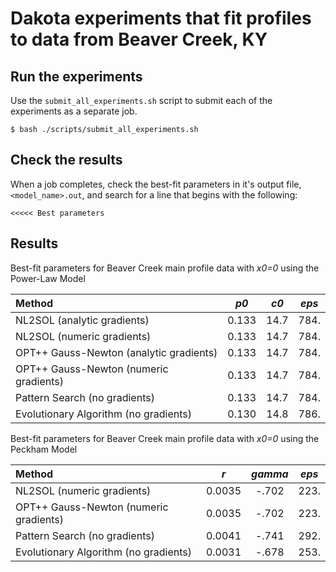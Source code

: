 Dakota experiments that fit profiles to data from Beaver Creek, KY
==================================================================

Run the experiments
-------------------

Use the `submit_all_experiments.sh` script to submit each of the experiments
as a separate job.

    $ bash ./scripts/submit_all_experiments.sh

Check the results
-----------------

When a job completes, check the best-fit parameters in it's output file,
`<model_name>.out`, and search for a line that begins with the following:

    <<<<< Best parameters

Results
-------

Best-fit parameters for Beaver Creek main profile data with *x0=0* using the
Power-Law Model

| Method                                  | *p0*  | *c0* | *eps* |
| :-------------------------------------- | :---: | :--: | :---: |
| NL2SOL (analytic gradients)             | 0.133 | 14.7 |  784. |
| NL2SOL (numeric gradients)              | 0.133 | 14.7 |  784. |
| OPT++ Gauss-Newton (analytic gradients) | 0.133 | 14.7 |  784. |
| OPT++ Gauss-Newton (numeric gradients)  | 0.133 | 14.7 |  784. |
| Pattern Search (no gradients)           | 0.133 | 14.7 |  784. |
| Evolutionary Algorithm (no gradients)   | 0.130 | 14.8 |  786. |

Best-fit parameters for Beaver Creek main profile data with *x0=0* using the
Peckham Model

| Method                                  | *r*  | *gamma* | *eps* |
| :-------------------------------------- | :----: | :---: | :---: |
| NL2SOL (numeric gradients)              | 0.0035 | -.702 |  223. |
| OPT++ Gauss-Newton (numeric gradients)  | 0.0035 | -.702 |  223. |
| Pattern Search (no gradients)           | 0.0041 | -.741 |  292. |
| Evolutionary Algorithm (no gradients)   | 0.0031 | -.678 |  253. |
